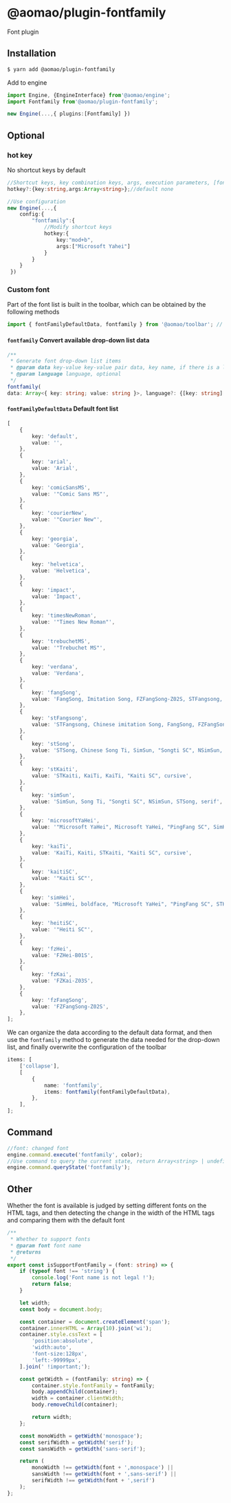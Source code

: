 # @aomao/plugin-fontfamily

Font plugin

## Installation

```bash
$ yarn add @aomao/plugin-fontfamily
```

Add to engine

```ts
import Engine, {EngineInterface} from'@aomao/engine';
import Fontfamily from'@aomao/plugin-fontfamily';

new Engine(...,{ plugins:[Fontfamily] })
```

## Optional

### hot key

No shortcut keys by default

```ts
//Shortcut keys, key combination keys, args, execution parameters, [font], font must
hotkey?:{key:string,args:Array<string>};//default none

//Use configuration
new Engine(...,{
    config:{
        "fontfamily":{
            //Modify shortcut keys
            hotkey:{
                key:"mod+b",
                args:["Microsoft Yahei"]
            }
        }
    }
 })
```

### Custom font

Part of the font list is built in the toolbar, which can be obtained by the following methods

```ts
import { fontFamilyDefaultData, fontfamily } from '@aomao/toolbar'; // or @aomao/toolbar-vue
```

#### `fontfamily` Convert available drop-down list data

```ts
/**
 * Generate font drop-down list items
 * @param data key-value key-value pair data, key name, if there is a language, it is the key of the language key-value pair, otherwise it will be displayed directly
 * @param language language, optional
 */
fontfamily(
data: Array<{ key: string; value: string }>, language?: {[key: string]: string }): Array<DropdownListItem>
```

#### `fontFamilyDefaultData` Default font list

```ts
[
	{
		key: 'default',
		value: '',
	},
	{
		key: 'arial',
		value: 'Arial',
	},
	{
		key: 'comicSansMS',
		value: '"Comic Sans MS"',
	},
	{
		key: 'courierNew',
		value: '"Courier New"',
	},
	{
		key: 'georgia',
		value: 'Georgia',
	},
	{
		key: 'helvetica',
		value: 'Helvetica',
	},
	{
		key: 'impact',
		value: 'Impact',
	},
	{
		key: 'timesNewRoman',
		value: '"Times New Roman"',
	},
	{
		key: 'trebuchetMS',
		value: '"Trebuchet MS"',
	},
	{
		key: 'verdana',
		value: 'Verdana',
	},
	{
		key: 'fangSong',
		value: 'FangSong, Imitation Song, FZFangSong-Z02S, STFangsong, fangsong',
	},
	{
		key: 'stFangsong',
		value: 'STFangsong, Chinese imitation Song, FangSong, FZFangSong-Z02S, fangsong',
	},
	{
		key: 'stSong',
		value: 'STSong, Chinese Song Ti, SimSun, "Songti SC", NSimSun, serif',
	},
	{
		key: 'stKaiti',
		value: 'STKaiti, KaiTi, KaiTi, "Kaiti SC", cursive',
	},
	{
		key: 'simSun',
		value: 'SimSun, Song Ti, "Songti SC", NSimSun, STSong, serif',
	},
	{
		key: 'microsoftYaHei',
		value: '"Microsoft YaHei", Microsoft YaHei, "PingFang SC", SimHei, STHeiti, sans-serif;',
	},
	{
		key: 'kaiTi',
		value: 'KaiTi, Kaiti, STKaiti, "Kaiti SC", cursive',
	},
	{
		key: 'kaitiSC',
		value: '"Kaiti SC"',
	},
	{
		key: 'simHei',
		value: 'SimHei, boldface, "Microsoft YaHei", "PingFang SC", STHeiti, sans-serif',
	},
	{
		key: 'heitiSC',
		value: '"Heiti SC"',
	},
	{
		key: 'fzHei',
		value: 'FZHei-B01S',
	},
	{
		key: 'fzKai',
		value: 'FZKai-Z03S',
	},
	{
		key: 'fzFangSong',
		value: 'FZFangSong-Z02S',
	},
];
```

We can organize the data according to the default data format, and then use the `fontfamily` method to generate the data needed for the drop-down list, and finally overwrite the configuration of the toolbar

```ts
items: [
	['collapse'],
	[
		{
			name: 'fontfamily',
			items: fontfamily(fontFamilyDefaultData),
		},
	],
];
```

## Command

```ts
//font: changed font
engine.command.execute('fontfamily', color);
//Use command to query the current state, return Array<string> | undefined, the font value collection where the cursor is currently located
engine.command.queryState('fontfamily');
```

## Other

Whether the font is available is judged by setting different fonts on the HTML tags, and then detecting the change in the width of the HTML tags and comparing them with the default font

```ts
/**
 * Whether to support fonts
 * @param font font name
 * @returns
 */
export const isSupportFontFamily = (font: string) => {
	if (typeof font !== 'string') {
		console.log('Font name is not legal !');
		return false;
	}

	let width;
	const body = document.body;

	const container = document.createElement('span');
	container.innerHTML = Array(10).join('wi');
	container.style.cssText = [
		'position:absolute',
		'width:auto',
		'font-size:128px',
		'left:-99999px',
	].join(' !important;');

	const getWidth = (fontFamily: string) => {
		container.style.fontFamily = fontFamily;
		body.appendChild(container);
		width = container.clientWidth;
		body.removeChild(container);

		return width;
	};

	const monoWidth = getWidth('monospace');
	const serifWidth = getWidth('serif');
	const sansWidth = getWidth('sans-serif');

	return (
		monoWidth !== getWidth(font + ',monospace') ||
		sansWidth !== getWidth(font + ',sans-serif') ||
		serifWidth !== getWidth(font + ',serif')
	);
};
```
